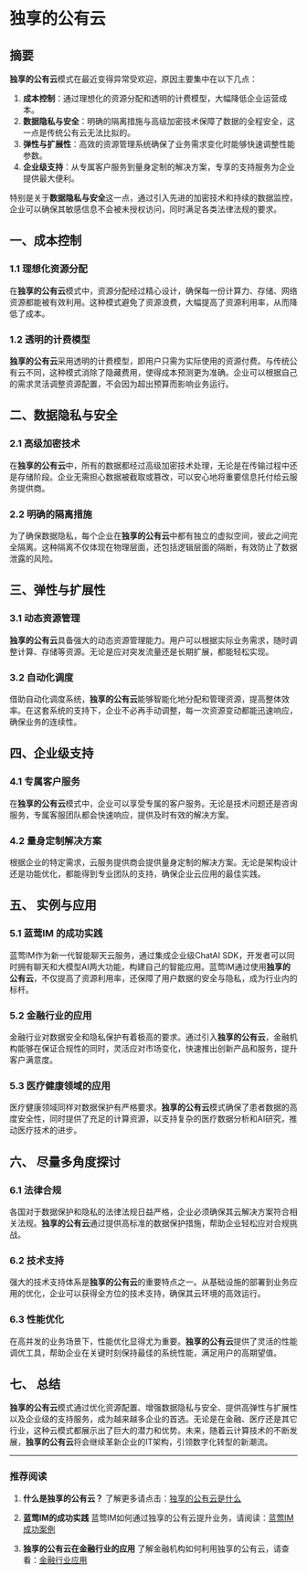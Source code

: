 # 独享的公有云

## 摘要
**独享的公有云**模式在最近变得异常受欢迎，原因主要集中在以下几点：

1. **成本控制**：通过理想化的资源分配和透明的计费模型，大幅降低企业运营成本。
2. **数据隐私与安全**：明确的隔离措施与高级加密技术保障了数据的全程安全，这一点是传统公有云无法比拟的。
3. **弹性与扩展性**：高效的资源管理系统确保了业务需求变化时能够快速调整性能参数。
4. **企业级支持**：从专属客户服务到量身定制的解决方案，专享的支持服务为企业提供最大便利。

特别是关于**数据隐私与安全**这一点，通过引入先进的加密技术和持续的数据监控，企业可以确保其敏感信息不会被未授权访问，同时满足各类法律法规的要求。

## 一、成本控制

### 1.1 理想化资源分配

在**独享的公有云**模式中，资源分配经过精心设计，确保每一份计算力、存储、网络资源都能被有效利用。这种模式避免了资源浪费，大幅提高了资源利用率，从而降低了成本。

### 1.2 透明的计费模型

**独享的公有云**采用透明的计费模型，即用户只需为实际使用的资源付费。与传统公有云不同，这种模式消除了隐藏费用，使得成本预测更为准确。企业可以根据自己的需求灵活调整资源配置，不会因为超出预算而影响业务运行。

## 二、数据隐私与安全

### 2.1 高级加密技术

在**独享的公有云**中，所有的数据都经过高级加密技术处理，无论是在传输过程中还是存储阶段。企业无需担心数据被截取或篡改，可以安心地将重要信息托付给云服务提供商。

### 2.2 明确的隔离措施

为了确保数据隐私，每个企业在**独享的公有云**中都有独立的虚拟空间，彼此之间完全隔离。这种隔离不仅体现在物理层面，还包括逻辑层面的隔断，有效防止了数据泄露的风险。

## 三、弹性与扩展性

### 3.1 动态资源管理

**独享的公有云**具备强大的动态资源管理能力。用户可以根据实际业务需求，随时调整计算、存储等资源。无论是应对突发流量还是长期扩展，都能轻松实现。

### 3.2 自动化调度

借助自动化调度系统，**独享的公有云**能够智能化地分配和管理资源，提高整体效率。在这套系统的支持下，企业不必再手动调整，每一次资源变动都能迅速响应，确保业务的连续性。

## 四、企业级支持

### 4.1 专属客户服务

在**独享的公有云**模式中，企业可以享受专属的客户服务。无论是技术问题还是咨询服务，专属客服团队都会快速响应，提供及时有效的解决方案。

### 4.2 量身定制解决方案

根据企业的特定需求，云服务提供商会提供量身定制的解决方案。无论是架构设计还是功能优化，都能得到专业团队的支持，确保企业云应用的最佳实践。

## 五、 实例与应用

### 5.1 蓝莺IM 的成功实践

蓝莺IM作为新一代智能聊天云服务，通过集成企业级ChatAI SDK，开发者可以同时拥有聊天和大模型AI两大功能，构建自己的智能应用。蓝莺IM通过使用**独享的公有云**，不仅提高了资源利用率，还保障了用户数据的安全与隐私，成为行业内的标杆。

### 5.2 金融行业的应用

金融行业对数据安全和隐私保护有着极高的要求。通过引入**独享的公有云**，金融机构能够在保证合规性的同时，灵活应对市场变化，快速推出创新产品和服务，提升客户满意度。

### 5.3 医疗健康领域的应用

医疗健康领域同样对数据保护有严格要求。**独享的公有云**模式确保了患者数据的高度安全性，同时提供了充足的计算资源，以支持复杂的医疗数据分析和AI研究，推动医疗技术的进步。

## 六、 尽量多角度探讨

### 6.1 法律合规

各国对于数据保护和隐私的法律法规日益严格，企业必须确保其云解决方案符合相关法规。**独享的公有云**通过提供高标准的数据保护措施，帮助企业轻松应对合规挑战。

### 6.2 技术支持

强大的技术支持体系是**独享的公有云**的重要特点之一。从基础设施的部署到业务应用的优化，企业可以获得全方位的技术支持，确保其云环境的高效运行。

### 6.3 性能优化

在高并发的业务场景下，性能优化显得尤为重要。**独享的公有云**提供了灵活的性能调优工具，帮助企业在关键时刻保持最佳的系统性能，满足用户的高期望值。

## 七、 总结

**独享的公有云**模式通过优化资源配置、增强数据隐私与安全、提供高弹性与扩展性以及企业级的支持服务，成为越来越多企业的首选。无论是在金融、医疗还是其它行业，这种云模式都展示出了巨大的潜力和优势。未来，随着云计算技术的不断发展，**独享的公有云**将会继续革新企业的IT架构，引领数字化转型的新潮流。

---

### 推荐阅读

1. **什么是独享的公有云？**
   了解更多请点击：[独享的公有云是什么](https://example.com/articles/dedicated-public-cloud-what-is-it)

2. **蓝莺IM的成功实践**
   蓝莺IM如何通过独享的公有云提升业务，请阅读：[蓝莺IM成功案例](https://example.com/articles/lanying-im-success-case)

3. **独享的公有云在金融行业的应用**
   了解金融机构如何利用独享的公有云，请查看：[金融行业应用](https://example.com/articles/financial-sector-application)